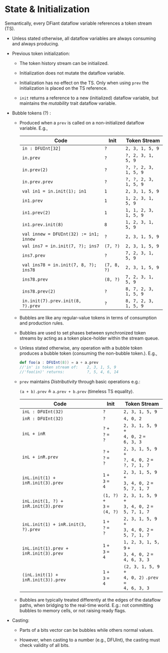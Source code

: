 # State & Initialization

Semantically, every DFiant dataflow variable references a token stream (TS). 



* Unless stated otherwise, all dataflow variables are always consuming and always producing.

* Previous token initialization:

  * The token history stream can be initialized.

  * Initialization does not mutate the dataflow variable.

  * Initialization has no effect on the TS. Only when using `prev` the initialization is placed on the TS reference.

  * `init` returns a reference to a new (initialized) dataflow variable, but maintains the *mutability* trait dataflow variable. 

* Bubble tokens (?) :

  * Produced when a `prev` is called on a non-initialized dataflow variable. E.g.,
  
    | Code                                   | Init        | Token Stream          |
    | -------------------------------------- | ----------- | --------------------- |
    | `in : DFUInt[32]`                      | `?`         | `2, 3, 1, 5, 9`       |
    | `in.prev`                              | `?`         | `?, 2, 3, 1, 5, 9`    |
    | `in.prev(2)`                           | `?`         | `?, ?, 2, 3, 1, 5, 9` |
    | `in.prev.prev`                         | `?`         | `?, ?, 2, 3, 1, 5, 9` |
    | `val in1 = in.init(1); in1`            | `1`         | `2, 3, 1, 5, 9`       |
    | `in1.prev`                             | `1`         | `1, 2, 3, 1, 5, 9`    |
    | `in1.prev(2)`                          | `1`         | `1, 1, 2, 3, 1, 5, 9` |
    | `in1.prev.init(8)`                     | `8`         | `1, 2, 3, 1, 5, 9`    |
    | `val innew = DFUInt(32) := in1; innew` | `?`         | `2, 3, 1, 5, 9`       |
    | `val ins7 = in.init(7, ?); ins7`       | `(7, ?)`    | `2, 3, 1, 5, 9`       |
    | `ins7.prev`                            | `?`         | `7, 2, 3, 1, 5, 9`    |
    | `val ins78 = in.init(7, 8, ?); ins78`  | `(7, 8, ?)` | `2, 3, 1, 5, 9`       |
    | `ins78.prev`                           | `(8, ?)`    | `7, 2, 3, 1, 5, 9`    |
    | `ins78.prev(2)`                        | `?`         | `8, 7, 2, 3, 1, 5, 9` |
    | `in.init(7).prev.init(8, ?).prev`      | `?`         | `8, 7, 2, 3, 1, 5, 9` |
  
    
  
  * Bubbles are like any regular-value tokens in terms of consumption and production rules.
  
  * Bubbles are used to set phases between synchronized token streams by acting as a token place-holder within the stream queue.
  
  * Unless stated otherwise, any operation with a bubble token produces a bubble token (consuming the non-bubble token.). E.g., 
  
    ```scala
    def foo(a : DFUInt(8)) = a + a.prev
    //'in' is token stream of:    2, 3, 1, 5, 9
    //'foo(in)' returns:          ?, 5, 4, 6, 14
    ```
  
  * `prev` maintains *Distributivity* through basic operations e.g.: 
  
    `(a + b).prev` ≗ `a.prev + b.prev` (timeless TS equality).
  
    | Code                                  | Init                                    | Token Stream                             |
    | ------------------------------------- | --------------------------------------- | ---------------------------------------- |
    | `inL : DFUInt(32)`                    | `?`                                     | `2, 3, 1, 5, 9`                          |
    | `inR : DFUInt(32)`                    | `?`                                     | `4, 0, 2`                                |
    | `inL + inR`                           | `?` `+`<br />`?` `=`<br />`?`           | `2, 3, 1, 5, 9` `+`<br />`4, 0, 2` `=`<br />`6, 3, 3` |
    | `inL + inR.prev`                      | `?` `+`<br />`?` `=`<br />`?`           | `2, 3, 1, 5, 9` `+`<br />`?, 4, 0, 2` `=`<br />`?, 7, 1, 7` |
    | `inL.init(1) + inR.init(3).prev`      | `1` `+`<br />`3` `=`<br />`4`           | `2, 3, 1, 5, 9` `+`<br />`3, 4, 0, 2` `=`<br />`5, 7, 1, 7` |
    | `inL.init(1, ?) + inR.init(3).prev`   | `(1, ?)` `+`<br />`3` `=`<br />`(4, ?)` | `2, 3, 1, 5, 9` `+`<br />`3, 4, 0, 2` `=`<br />`5, 7, 1, 7` |
    | `inL.init(1) + inR.init(3, ?).prev`   | `1` `+`<br />`?` `=`<br />`?`           | `2, 3, 1, 5, 9` `+`<br />`3, 4, 0, 2` `=`<br />`5, 7, 1, 7` |
    | `inL.init(1).prev + inR.init(3).prev` | `1` `+`<br />`3` `=`<br />`4`           | `1, 2, 3, 1, 5, 9` `+`<br />`3, 4, 0, 2` `=`<br />`4, 6, 3, 3` |
    | `(inL.init(1) + inR.init(3)).prev`    | `1` `+`<br />`3` `=`<br />`4`           | `(2, 3, 1, 5, 9` `+`<br />`4, 0, 2)` `.prev =`<br />`4, 6, 3, 3` |
  
    
  
  * Bubbles are typically treated differently at the edges of the dataflow paths, when bridging to the real-time world. E.g.: not committing bubbles to memory cells, or not raising ready flags.
  
* Casting:

  * Parts of a bits vector can be bubbles while others normal values.

  * However, when casting to a number (e.g., DFUInt), the casting must check validity of all bits.



